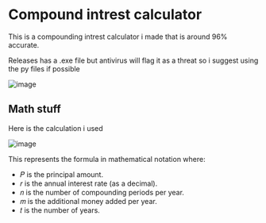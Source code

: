 # Compound intrest calculator

This is a compounding intrest calculator i made that is around 96% accurate.

Releases has a .exe file but antivirus will flag it as a threat so i suggest using the py files if possible

![image](https://github.com/user-attachments/assets/c508942d-6cb7-4319-925b-55ee524b22ab)

## Math stuff

Here is the calculation i used

![image](https://github.com/user-attachments/assets/62bef745-bb89-4c3f-951c-f57655a41fe8)


This represents the formula in mathematical notation where:

- 𝑃 is the principal amount.
- 𝑟 is the annual interest rate (as a decimal).
- 𝑛 is the number of compounding periods per year.
- 𝑚 is the additional money added per year.
- 𝑡 is the number of years.
